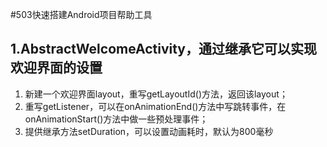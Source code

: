 #503快速搭建Android项目帮助工具

## 1.AbstractWelcomeActivity，通过继承它可以实现欢迎界面的设置
1. 新建一个欢迎界面layout，重写getLayoutId()方法，返回该layout；
2. 重写getListener，可以在onAnimationEnd()方法中写跳转事件，在onAnimationStart()方法中做一些预处理事件；
3. 提供继承方法setDuration，可以设置动画耗时，默认为800毫秒